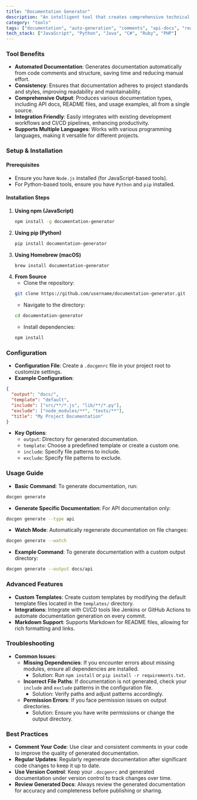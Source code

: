 ```yaml
---
title: "Documentation Generator"
description: "An intelligent tool that creates comprehensive technical documentation from code analysis, comments, and project structure, ensuring consistency with project standards."
category: "tools"
tags: ["documentation", "auto-generation", "comments", "api-docs", "readme", "technical-writing"]
tech_stack: ["JavaScript", "Python", "Java", "C#", "Ruby", "PHP"]
---
```


### Tool Benefits
- **Automated Documentation**: Generates documentation automatically from code comments and structure, saving time and reducing manual effort.
- **Consistency**: Ensures that documentation adheres to project standards and styles, improving readability and maintainability.
- **Comprehensive Output**: Produces various documentation types, including API docs, README files, and usage examples, all from a single source.
- **Integration Friendly**: Easily integrates with existing development workflows and CI/CD pipelines, enhancing productivity.
- **Supports Multiple Languages**: Works with various programming languages, making it versatile for different projects.

### Setup & Installation
#### Prerequisites
- Ensure you have `Node.js` installed (for JavaScript-based tools).
- For Python-based tools, ensure you have `Python` and `pip` installed.

#### Installation Steps
1. **Using npm (JavaScript)**
   ```bash
   npm install -g documentation-generator
   ```
2. **Using pip (Python)**
   ```bash
   pip install documentation-generator
   ```
3. **Using Homebrew (macOS)**
   ```bash
   brew install documentation-generator
   ```
4. **From Source**
   - Clone the repository:
   ```bash
   git clone https://github.com/username/documentation-generator.git
   ```
   - Navigate to the directory:
   ```bash
   cd documentation-generator
   ```
   - Install dependencies:
   ```bash
   npm install
   ```

### Configuration
- **Configuration File**: Create a `.docgenrc` file in your project root to customize settings.
- **Example Configuration**:
```json
{
  "output": "docs/",
  "template": "default",
  "include": ["src/**/*.js", "lib/**/*.py"],
  "exclude": ["node_modules/**", "tests/**"],
  "title": "My Project Documentation"
}
```
- **Key Options**:
  - `output`: Directory for generated documentation.
  - `template`: Choose a predefined template or create a custom one.
  - `include`: Specify file patterns to include.
  - `exclude`: Specify file patterns to exclude.

### Usage Guide
- **Basic Command**: To generate documentation, run:
```bash
docgen generate
```
- **Generate Specific Documentation**: For API documentation only:
```bash
docgen generate --type api
```
- **Watch Mode**: Automatically regenerate documentation on file changes:
```bash
docgen generate --watch
```
- **Example Command**: To generate documentation with a custom output directory:
```bash
docgen generate --output docs/api
```

### Advanced Features
- **Custom Templates**: Create custom templates by modifying the default template files located in the `templates/` directory.
- **Integrations**: Integrate with CI/CD tools like Jenkins or GitHub Actions to automate documentation generation on every commit.
- **Markdown Support**: Supports Markdown for README files, allowing for rich formatting and links.

### Troubleshooting
- **Common Issues**:
  - **Missing Dependencies**: If you encounter errors about missing modules, ensure all dependencies are installed.
    - Solution: Run `npm install` or `pip install -r requirements.txt`.
  - **Incorrect File Paths**: If documentation is not generated, check your `include` and `exclude` patterns in the configuration file.
    - Solution: Verify paths and adjust patterns accordingly.
  - **Permission Errors**: If you face permission issues on output directories.
    - Solution: Ensure you have write permissions or change the output directory.

### Best Practices
- **Comment Your Code**: Use clear and consistent comments in your code to improve the quality of generated documentation.
- **Regular Updates**: Regularly regenerate documentation after significant code changes to keep it up to date.
- **Use Version Control**: Keep your `.docgenrc` and generated documentation under version control to track changes over time.
- **Review Generated Docs**: Always review the generated documentation for accuracy and completeness before publishing or sharing.